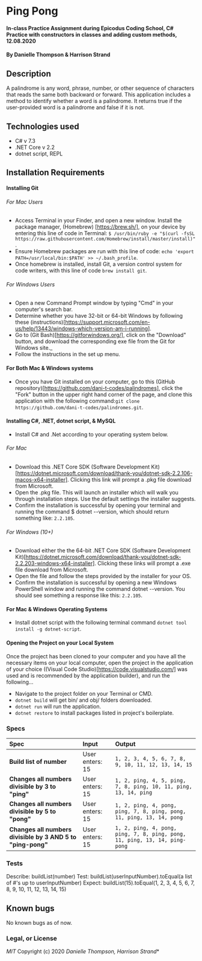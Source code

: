 # Ping Pong

#### In-class Practice Assignment during Epicodus Coding School, C# Practice with constructors in classes and adding custom methods, 12.08.2020

#### By Danielle Thompson & Harrison Strand

## Description

A palindrome is any word, phrase, number, or other sequence of characters that reads the same both backward or forward. This application includes a method to identify whether a word is a palindrome. It returns true if the user-provided word is a palindrome and false if it is not.

## Technologies used

- C# v 7.3
- .NET Core v 2.2
- dotnet script, REPL

## Installation Requirements

#### Installing Git
###### For Mac Users

- Access Terminal in your Finder, and open a new window. Install the package manager, (Homebrew) [https://brew.sh/], on your device by entering this line of code in Terminal: `$ /usr/bin/ruby -e "$(curl -fsSL https://raw.githubusercontent.com/Homebrew/install/master/install)"`.
- Ensure Homebrew packages are run with this line of code: `echo 'export PATH=/usr/local/bin:$PATH' >> ~/.bash_profile`.
- Once homebrew is installed, install Git, a version control system for code writers, with this line of code `brew install git`.

###### For Windows Users

- Open a new Command Prompt window by typing "Cmd" in your computer's search bar.
- Determine whether you have 32-bit or 64-bit Windows by following these (instructions)[https://support.microsoft.com/en-us/help/13443/windows-which-version-am-i-running].
- Go to (Git Bash)[https://gitforwindows.org/], click on the "Download" button, and download the corresponding exe file from the Git for Windows site._
- Follow the instructions in the set up menu.

#### For Both Mac & Windows systems

- Once you have Git installed on your computer, go to this (GitHub repository)[https://github.com/dani-t-codes/palindromes], click the "Fork" button in the upper right hand corner of the page, and clone this application with the following command:`git clone https://github.com/dani-t-codes/palindromes.git`.


#### Installing C#, .NET, dotnet script, & MySQL

* Install C# and .Net according to your operating system below. 

###### For Mac
 * Download this .NET Core SDK (Software Development Kit)[https://dotnet.microsoft.com/download/thank-you/dotnet-sdk-2.2.106-macos-x64-installer]. Clicking this link will prompt a .pkg file download from Microsoft.
* Open the .pkg file. This will launch an installer which will walk you through installation steps. Use the default settings the installer suggests.
* Confirm the installation is successful by opening your terminal and running the command $ dotnet --version, which should return something like: `2.2.105`. 

###### For Windows (10+)
* Download either the the 64-bit .NET Core SDK (Software Development Kit)[https://dotnet.microsoft.com/download/thank-you/dotnet-sdk-2.2.203-windows-x64-installer]. Clicking these links will prompt a .exe file download from Microsoft.
* Open the file and follow the steps provided by the installer for your OS.
* Confirm the installation is successful by opening a new Windows PowerShell window and running the command dotnet --version. You should see something a response like this: `2.2.105`.

#### For Mac & Windows Operating Systems
* Install dotnet script with the following terminal command `dotnet tool install -g dotnet-script`.

#### Opening the Project on your Local System
Once the project has been cloned to your computer and you have all the necessary items on your local computer, open the project in the application of your choice ((Visual Code Studio)[https://code.visualstudio.com/] was used and is recommended by the application builder), and run the following...

* Navigate to the project folder on your Terminal or CMD.
* `dotnet build` will get bin/ and obj/ folders downloaded.
* `dotnet run` will run the application. 
* `dotnet restore` to install packages listed in project's boilerplate. 


### Specs

| Spec                                            | Input                        | Output                        |
| :---------------------------------------------- | :--------------------------- | :---------------------------- |
| **Build list of number**    | User enters: 15 | `1, 2, 3, 4, 5, 6, 7, 8, 9, 10, 11, 12, 13, 14, 15` |
| **Changes all numbers divisible by 3 to "ping"** | User enters: 15 | `1, 2, ping, 4, 5, ping, 7, 8, ping, 10, 11, ping, 13, 14, ping`|
| **Changes all numbers divisible by 5 to "pong"**  | User enters: 15 | `1, 2, ping, 4, pong, ping, 7, 8, ping, pong, 11, ping, 13, 14, pong` |
| **Changes all numbers divisible by 3 AND 5 to "ping-pong"** | User enters: 15 | `1, 2, ping, 4, pong, ping, 7, 8, ping, pong, 11, ping, 13, 14, ping-pong` |

### Tests

Describe: buildList(number)
Test: buildList(userInputNumber).toEqual(a list of #'s up to userInputNumber)
Expect: buildList(15).toEqual(1, 2, 3, 4, 5, 6, 7, 8, 9, 10, 11, 12, 13, 14, 15)

## Known bugs

No known bugs as of now. 

### Legal, or License

_MIT_ Copyright (c) 2020 *_Danielle Thompson, Harrison Strand_**
